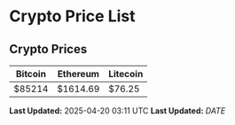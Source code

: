 # Crypto Price List

## Crypto Prices
| Bitcoin | Ethereum | Litecoin |
| ------- | -------- | -------- |
| $85214 | $1614.69 | $76.25 |
**Last Updated:** 2025-04-20 03:11 UTC
**Last Updated:** $DATE$
